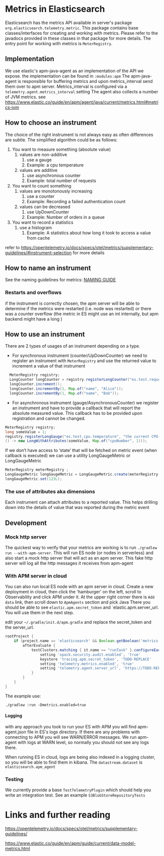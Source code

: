 # Metrics in Elasticsearch

Elasticsearch has the metrics API available in server's package
`org.elasticsearch.telemetry.metric`.
This package contains base classes/interfaces for creating and working with metrics.
Please refer to the javadocs provided in these classes in that package for more details.
The entry point for working with metrics is `MeterRegistry`.

## Implementation
We use elastic's apm-java-agent as an implementation of the API we expose.
the implementation can be found in `:modules:apm`
The apm-java-agent is responsible for buffering metrics and upon metrics_interval
send them over to apm server.
Metrics_interval is configured via a `telemetry.agent.metrics_interval` setting
The agent also collects a number of JVM metrics.
see https://www.elastic.co/guide/en/apm/agent/java/current/metrics.html#metrics-jvm


## How to choose an instrument

The choice of the right instrument is not always easy as often differences are subtle.
The simplified algorithm could be as follows:

1. You want to measure something (absolute value)
    1. values are non-additive
        1.  use a gauge
        2.  Example: a cpu temperature
    2. values are additive
        1. use asynchronous counter
        2. Example: total number of requests
2. You want to count something
    1. values are monotonously increasing
        1. use a counter
        2. Example: Recording a failed authentication count
    2. values can be decreased
        1. use UpDownCounter
        2. Example: Number of orders in a queue
3. You want to record a statistics
    1. use a histogram
        1. Example: A statistics about how long it took to access a value from cache

refer to https://opentelemetry.io/docs/specs/otel/metrics/supplementary-guidelines/#instrument-selection
for more details

## How to name an instrument
See the naming guidelines for metrics:
[NAMING GUIDE](NAMING.md)

### Restarts and overflows
if the instrument is correctly chosen, the apm server will be able to determine if the metrics
were restarted (i.e. node was restarted) or there was a counter overflow
(the metric in ES might use an int internally, but apm backend might have a long )

## How to use an instrument
There are 2 types of usages of an instrument depending on a type.
- For synchronous instrument (counter/UpDownCounter) we need to register an instrument with
  `MeterRegistry` and use the returned value to increment a value of that instrument
```java
  MeterRegistry registry;
  LongCounter longCounter = registry.registerLongCounter("es.test.requests.count", "a test counter", "count");
  longCounter.increment();
  longCounter.incrementBy(1, Map.of("name", "Alice"));
  longCounter.incrementBy(1, Map.of("name", "Bob"));
```

- For asynchronous instrument (gauge/AsynchronousCounter) we register an instrument
  and have to provide a callback that will report the absolute measured value.
  This callback has to be provided upon registration and cannot be changed.
```java
MeterRegistry registry;
long someValue = 1;
registry.registerLongGauge("es.test.cpu.temperature", "the current CPU temperature as measured by psensor", "degrees Celsius",
() -> new LongWithAttributes(someValue, Map.of("cpuNumber", 1)));
```

If we don’t have access to ‘state’ that will be fetched on metric event (when callback is executed)
we can use a utility LongGaugeMetric or LongGaugeMetric
```java
MeterRegistry meterRegistry ;
LongGaugeMetric longGaugeMetric = LongGaugeMetric.create(meterRegistry, "es.test.gauge", "a test gauge", "total value");
longGaugeMetric.set(123L);
```
### The use of attributes aka dimensions
Each instrument can attach attributes to a reported value. This helps drilling down into the details
of value that was reported during the metric event


## Development

### Mock http server

The quickest way to verify that your metrics are working is to run `./gradlew run --with-apm-server`.
This will run ES node (or nodes in serverless) and also start a mock http server that will act
as an apm server. This fake http server will log all the http messages it receives from apm-agent

### With APM server in cloud
You can also run local ES node with an apm server in cloud.
Create a new deployment in cloud, then click the 'hamburger' on the left, scroll to Observability and click APM under it.
At the upper right corner there is `Add data` link, then scroll down to `ApmAgents` section and pick Java
There you should be able to see `elastic.apm.secret_token` and `elastic.apm.server_url. You will use them in the next step.

edit your `~/.gradle/init.d/apm.gradle` and replace the secret_token and the server_url.
```groovy
rootProject {
    if (project.name == 'elasticsearch' && Boolean.getBoolean('metrics.enabled')) {
        afterEvaluate {
            testClusters.matching { it.name == "runTask" }.configureEach {
                setting 'xpack.security.audit.enabled', 'true'
                keystore 'tracing.apm.secret_token', 'TODO-REPLACE'
                setting 'telemetry.metrics.enabled', 'true'
                setting 'telemetry.agent.server_url', 'https://TODO-REPLACE-URL.apm.eastus2.staging.azure.foundit.no:443'
            }
        }
    }
}
```

The example use:
```
./gradlew :run -Dmetrics.enabled=true
```

#### Logging
with any approach you took to run your ES with APM you will find apm-agent.json file
in ES's logs directory. If there are any problems with connecting to APM you will see WARN/ERROR messages.
We run apm-agent with logs at WARN level, so normally you should not see any logs there.

When running ES in cloud, logs are being also indexed in a logging cluster, so you will be able to find them
in kibana. The `datastream.dataset` is `elasticsearch.apm_agent`


### Testing
We currently provide a base `TestTelemetryPlugin` which should help you write an integration test.
See an example `S3BlobStoreRepositoryTests`




# Links and further reading
https://opentelemetry.io/docs/specs/otel/metrics/supplementary-guidelines/

https://www.elastic.co/guide/en/apm/guide/current/data-model-metrics.html
